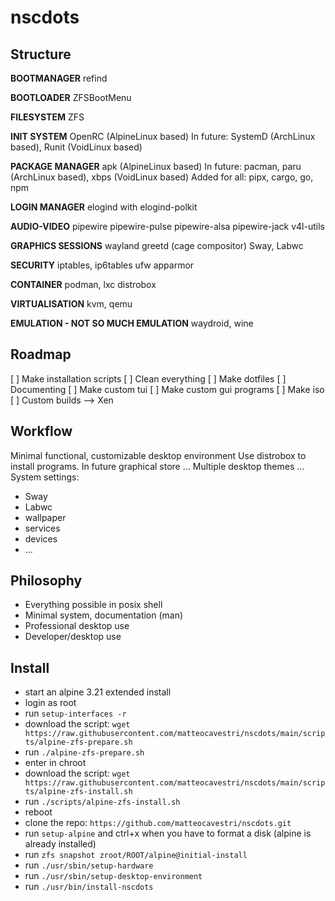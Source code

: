# nscdots

## Structure

**BOOTMANAGER**
refind

**BOOTLOADER**
ZFSBootMenu

**FILESYSTEM**
ZFS

**INIT SYSTEM**
OpenRC (AlpineLinux based)
In future:  SystemD (ArchLinux based), Runit (VoidLinux based)

**PACKAGE MANAGER**
apk (AlpineLinux based)
In future: pacman, paru (ArchLinux based), xbps (VoidLinux based)
Added for all:
pipx, cargo, go, npm

**LOGIN MANAGER**
elogind with elogind-polkit

**AUDIO-VIDEO**
pipewire
pipewire-pulse pipewire-alsa pipewire-jack v4l-utils

**GRAPHICS SESSIONS**
wayland
greetd (cage compositor)
Sway, Labwc

**SECURITY**
iptables, ip6tables ufw
apparmor

**CONTAINER**
podman, lxc
distrobox

**VIRTUALISATION**
kvm, qemu

**EMULATION - NOT SO MUCH EMULATION**
waydroid, wine

## Roadmap

[ ] Make installation scripts
[ ] Clean everything
[ ] Make dotfiles
[ ] Documenting
[ ] Make custom tui
[ ] Make custom gui programs
[ ] Make iso
[ ] Custom builds --> Xen

## Workflow

Minimal functional, customizable desktop environment
Use distrobox to install programs.
In future graphical store ...
Multiple desktop themes ...
System settings:

- Sway
- Labwc
- wallpaper
- services
- devices
- ...

## Philosophy

- Everything possible in posix shell
- Minimal system, documentation (man)
- Professional desktop use
- Developer/desktop use

## Install

- start an alpine 3.21 extended install
- login as root
- run `setup-interfaces -r`
- download the script: `wget https://raw.githubusercontent.com/matteocavestri/nscdots/main/scripts/alpine-zfs-prepare.sh`
- run `./alpine-zfs-prepare.sh`
- enter in chroot
- download the script: `wget https://raw.githubusercontent.com/matteocavestri/nscdots/main/scripts/alpine-zfs-install.sh`
- run `./scripts/alpine-zfs-install.sh`
- reboot
- clone the repo: `https://github.com/matteocavestri/nscdots.git`
- run `setup-alpine` and ctrl+x when you have to format a disk (alpine is already installed)
- run `zfs snapshot zroot/ROOT/alpine@initial-install`
- run `./usr/sbin/setup-hardware`
- run `./usr/sbin/setup-desktop-environment`
- run `./usr/bin/install-nscdots`
